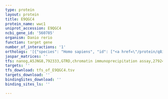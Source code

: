 ```yaml
---
type: protein
layout: protein
title: E9QGC4
protein_name: wwc1
uniprot_accession: E9QGC4
ncbi_gene_id: '560785'
organism: Danio rerio
function: target gene
number_of_interactions: '1'
orthologs: '[{"species": "Homo sapiens", "id": ["<a href=\"/protein/q8ix03\">Q8IX03</a>"]}, {"species": "Mus musculus", "id": ["<a href=\"/protein/q5sxa9\">Q5SXA9</a>"]}, {"species": "Rattus norvegicus", "id": ["<a href=\"/protein/f1m6u0\">F1M6U0</a>"]}, {"species": "Drosophila melanogaster", "id": ["<a href=\"/protein/q9vfg8\">Q9VFG8</a>"]}]'
jaspar_matrices: ''
tfs: nanog,A5JNG8,792333,GTRD,chromatin immunoprecipitation assay,27924024%5Buid%5D,No
targets: ''
tfs_download: tfs_of_E9QGC4.tsv
targets_download: ''
bindingSites_download: ''
binding_sites_ls: ''

---
```

